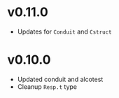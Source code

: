 # v0.11.0
- Updates for `Conduit` and `Cstruct`

# v0.10.0
- Updated conduit and alcotest
- Cleanup `Resp.t` type
